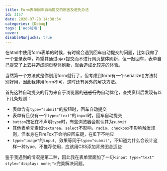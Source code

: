 ```yaml
---
title: Form表单回车自动提交的原因及避免办法
id: 3157
date: 2020-07-28 14:38:34
categories: [Debug]
tags: ['Web前端']
cover: 
disableNunjucks: true
---
```


在html中使用form表单的时候，有时候会遇到回车自动提交的问题，比如我做了一个登录表单，希望其通过ajax提交而不进行网页整体刷新，但一敲回车，表单自己提交了上去并造成网页整体刷新，就会造成比较差的体验。

当然第一个方法就是你别用form就行了，但考虑到form有一个serialize()方法特别好用，因此我非用form不可，这时还有另外的解决方法。


首先这种自动提交的行为来自于浏览器的~~迷惑行为~~自动优化，查找资料后发现有以下几条规则：


- 表单含有`type="submit"`的按钮时，回车自动提交
- 表单有且仅有一个`type="text"`的`input`时，回车自动提交
- `button`按钮在不声明`type`时，有些浏览器会默认其为`submit`
- 其他表单元素如`textarea`、`select`不影响，`radio`、`checkbox`不影响触发规则，但本身在FireFox下会响应回车键，在IE下不响应
- `type="image"`的`input`，效果等同于`type="submit"`，不知道为什么会设计这样一种type，不推荐使用，应该用CSS添加背景图合适些

鉴于我遇到的情况是第二种，因此我在表单里面加了一句`<input type="text" style="display: none;">`完美解决问题。
